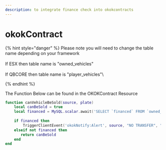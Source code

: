 ```yaml
---
description: to integrate finance check into okokcontracts
---
```


# okokContract

{% hint style="danger" %}
Please note you will need to change the table name depending on your framework\
\
If ESX then table name is "owned\_vehicles"\
\
If QBCORE then table name is "player\_vehicles"\

{% endhint %}

The Function Below can be found in the OKOKContract Resource

```lua
function canVehicleBeSold(source, plate)
    local canBeSold = true
    local financed = MySQL.scalar.await('SELECT `financed` FROM `owned_vehicles` WHERE `plate` = ? LIMIT 1', { plate })
 
    if financed then
        TriggerClientEvent('okokNotify:Alert', source, "NO TRANSFER", "You cannot transfer a vehicle that is financed", 5000, 'error')
    elseif not financed then
       return canBeSold
    end
end
```
